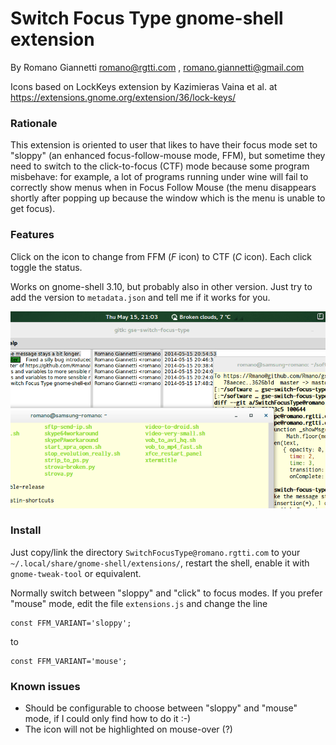 # Switch Focus Type gnome-shell extension 

By Romano Giannetti <romano@rgtti.com> , <romano.giannetti@gmail.com>

Icons based on LockKeys extension by Kazimieras Vaina et al. at https://extensions.gnome.org/extension/36/lock-keys/

### Rationale

This extension is oriented to user that likes to have their focus 
mode set to "sloppy" (an enhanced focus-follow-mouse mode, FFM), but sometime 
they need to switch to the click-to-focus (CTF) mode because some program
misbehave: for example, a lot of programs running under wine will fail 
to correctly show menus when in Focus Follow Mouse (the menu disappears shortly 
after popping up because the window which is the menu is unable to get focus). 

### Features

Click on the icon to change from FFM (_F_ icon) to CTF (_C_ icon). 
Each click toggle the status.

Works on gnome-shell 3.10, but probably also in other version. 
Just try to add the version to `metadata.json` and tell me if it works for you.

![Screencast](https://raw.githubusercontent.com/Rmano/gse-switch-focus-mode/master/screencast.gif)

### Install 

Just copy/link the directory `SwitchFocusType@romano.rgtti.com` to your 
`~/.local/share/gnome-shell/extensions/`, restart the shell, enable it with 
`gnome-tweak-tool` or equivalent. 

Normally switch between "sloppy" and "click" to focus modes. If you prefer 
"mouse" mode, edit the file `extensions.js` and change the line 

    const FFM_VARIANT='sloppy';

to

    const FFM_VARIANT='mouse';

### Known issues

* Should be configurable to choose between "sloppy" and "mouse" mode, 
if I could only find how to do it :-) 
* The icon will not be highlighted on mouse-over (?)


